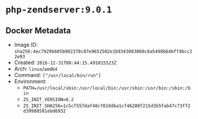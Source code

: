 # `php-zendserver:9.0.1`

## Docker Metadata

- Image ID: `sha256:4ec7929b605b902370c87e9652582e1b9343083060c8a5498b64bff4bcc22e93`
- Created: `2016-12-31T00:44:15.491815523Z`
- Arch: `linux`/`amd64`
- Command: `["/usr/local/bin/run"]`
- Environment:
  - `PATH=/usr/local/sbin:/usr/local/bin:/usr/sbin:/usr/bin:/sbin:/bin`
  - `ZS_INIT_VERSION=0.2`
  - `ZS_INIT_SHA256=1c5cf557daf48cf018dba1cf46208f215d3b5fab47c73ff2d39988581ebd6932`
